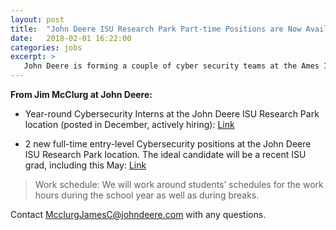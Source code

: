```yaml
---
layout: post
title:  "John Deere ISU Research Park Part-time Positions are Now Available"
date:   2018-02-01 16:22:00
categories: jobs
excerpt: >
   John Deere is forming a couple of cyber security teams at the Ames ISU Research Park.
---
```

**From Jim McClurg at John Deere:**

* Year-round Cybersecurity Interns at the John Deere ISU Research Park location (posted in December, actively hiring):
[Link](https://career8.successfactors.com/sfcareer/jobreqcareerpvt?jobId=35593&company=1161975P&username=&st=74DFC942624BAFD4CA73E1663AE61B323D445B3F)

* 2 new full-time entry-level Cybersecurity positions at the John Deere ISU Research Park location. The ideal candidate will be a recent ISU grad, including this May:
[Link](http://bit.ly/2s5K7j5)

> Work schedule: We will work around students’ schedules for the work hours
  during the school year as well as during breaks.

Contact [McclurgJamesC@johndeere.com](mailto:McclurgJamesC@johndeere.com) with any questions.
